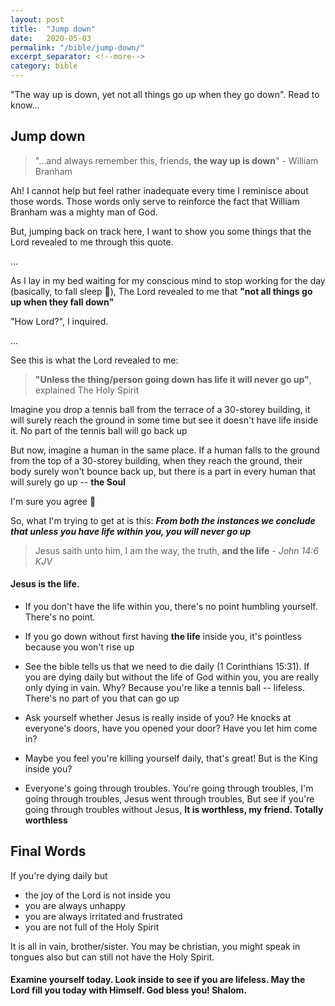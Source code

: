 ```yaml
---
layout: post
title:  "Jump down"
date:   2020-05-03
permalink: "/bible/jump-down/"
excerpt_separator: <!--more-->
category: bible
---
```


"The way up is down, yet not all things go up when they go down". Read to know...

<!--more-->

## Jump down

> "...and always remember this, friends, **the way up is down**" - William Branham

Ah! I cannot help but feel rather inadequate every time I reminisce about those words. Those words only serve to reinforce the fact that William Branham was a mighty man of God.

But, jumping back on track here, I want to show you some things that the Lord revealed to me through this quote.

...

As I lay in my bed waiting for my conscious mind to stop working for the day (basically, to fall sleep :sleeping_bed:), The Lord revealed to me that **"not all things go up when they fall down"**

"How Lord?", I inquired.

...

See this is what the Lord revealed to me: 

> **"Unless the thing/person going down has life it will never go up"**, explained The Holy Spirit

Imagine you drop a tennis ball from the terrace of a 30-storey building, it will surely reach the ground in some time but see it doesn't have life inside it. No part of the tennis ball will go back up

But now, imagine a human in the same place. If a human falls to the ground from the top of a 30-storey building, when they reach the ground, their body surely won't bounce back up, but there is a part in every human that will surely go up -- **the Soul**

I'm sure you agree :slightly_smiling_face:

So, what I'm trying to get at is this: ***From both the instances we conclude that unless you have life within you, you will never go up***

> Jesus saith unto him, I am the way, the truth, **and the life** - *John 14:6 KJV*

#### Jesus is the life.

* If you don't have the life within you, there's no point humbling yourself. There's no point.

* If you go down without first having **the life** inside you, it's pointless because you won't rise up

* See the bible tells us that we need to die daily (1 Corinthians 15:31). If you are dying daily but without the life of God within you, you are really only dying in vain. Why? Because you're like a tennis ball -- lifeless. There's no part of you that can go up

* Ask yourself whether Jesus is really inside of you? He knocks at everyone's doors, have you opened your door? Have you let him come in?
* Maybe you feel you're killing yourself daily, that's great! But is the King inside you?
* Everyone's going through troubles. You're going through troubles, I'm going through troubles, Jesus went through troubles, But see if you're going through troubles without Jesus, **It is worthless, my friend. Totally worthless**

## Final Words

If you're dying daily but

* the joy of the Lord is not inside you
* you are always unhappy
* you are always irritated and frustrated
* you are not full of the Holy Spirit 

It is all in vain, brother/sister. You may be christian, you might speak in tongues also but can still not have the Holy Spirit.

#### Examine yourself today. Look inside to see if you are lifeless. May the Lord fill you today with Himself. God bless you! Shalom.

